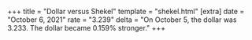 +++
title = "Dollar versus Shekel"
template = "shekel.html"
[extra]
date = "October  6, 2021"
rate = "3.239"
delta = "On October  5, the dollar was 3.233. The dollar became 0.159% stronger."
+++
